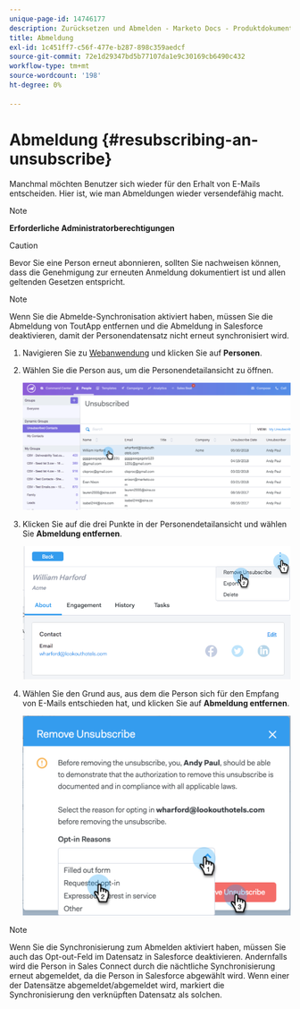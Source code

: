 ```yaml
---
unique-page-id: 14746177
description: Zurücksetzen und Abmelden - Marketo Docs - Produktdokumentation
title: Abmeldung
exl-id: 1c451ff7-c56f-477e-b287-898c359aedcf
source-git-commit: 72e1d29347bd5b77107da1e9c30169cb6490c432
workflow-type: tm+mt
source-wordcount: '198'
ht-degree: 0%

---
```


# Abmeldung {#resubscribing-an-unsubscribe}

Manchmal möchten Benutzer sich wieder für den Erhalt von E-Mails entscheiden. Hier ist, wie man Abmeldungen wieder versendefähig macht.

>[!NOTE]
>
>**Erforderliche Administratorberechtigungen**

>[!CAUTION]
>
>Bevor Sie eine Person erneut abonnieren, sollten Sie nachweisen können, dass die Genehmigung zur erneuten Anmeldung dokumentiert ist und allen geltenden Gesetzen entspricht.

>[!NOTE]
>
>Wenn Sie die Abmelde-Synchronisation aktiviert haben, müssen Sie die Abmeldung von ToutApp entfernen und die Abmeldung in Salesforce deaktivieren, damit der Personendatensatz nicht erneut synchronisiert wird.

1. Navigieren Sie zu [Webanwendung](https://toutapp.com/login) und klicken Sie auf **Personen**.

1. Wählen Sie die Person aus, um die Personendetailansicht zu öffnen.

   ![](assets/two.png)

1. Klicken Sie auf die drei Punkte in der Personendetailansicht und wählen Sie **Abmeldung entfernen**.

   ![](assets/three.png)

1. Wählen Sie den Grund aus, aus dem die Person sich für den Empfang von E-Mails entschieden hat, und klicken Sie auf **Abmeldung entfernen**.

   ![](assets/four.png)

>[!NOTE]
>
>Wenn Sie die Synchronisierung zum Abmelden aktiviert haben, müssen Sie auch das Opt-out-Feld im Datensatz in Salesforce deaktivieren. Andernfalls wird die Person in Sales Connect durch die nächtliche Synchronisierung erneut abgemeldet, da die Person in Salesforce abgewählt wird. Wenn einer der Datensätze abgemeldet/abgemeldet wird, markiert die Synchronisierung den verknüpften Datensatz als solchen.
